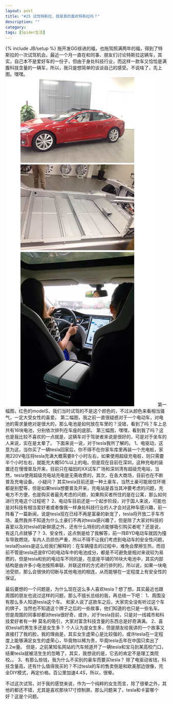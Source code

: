 ```yaml
---
layout: post
title: "#25 试驾特斯拉，我是真的喜欢特斯拉吗？"
description: ""
category: 
tags: [Spider生活]
---
```

{% include JB/setup %}
拖开发GG徐进的福，也拖驾照满两年的福，得到了特斯拉的一次试驾机会。最近一个月一直在和同事、朋友们讨论特斯拉这辆车，其实，自己本不是爱好车的一份子，但由于身处科技行业，而这样一款车又恰恰是满腹科技含量的一辆车，所以，我只是想简单的谈谈自己的感受。不说啥了，先上图。嘿嘿。
![tesla](/assets/themes/de/blog_pic/car.png)
第一幅图，红色的modelS，我们当时试驾的不是这个颜色的，不过从颜色来看相当骚气，一定大受女性的喜爱。
第二幅图，我之前一直很疑惑对于一个电动车，对电池的需求量绝对是很大的，那么电池是如何放在车里的？没错，看到了吗？车上总共有16块电池，分别依次排列在车座的底部。
第三幅图，嘿嘿，看到我了吗？这也是我比较不喜欢的一点就是，这辆车对于驾驶者来说是很好的，可是对于坐车的人来说，实在是太晕了。
下面来说一说，对于tesla我所了解的。
1、电驱动，这意为这，当你买了一辆tesla回家后，你不得不在你家车库里再装一个充电桩，家用220V电压将tesla充满大概需要8个小时左右，如果使用超级充电桩，则只需要半个小时左右，就能充大概50%以上的电。但是现在目前在深圳，这种充电的装置还在慢慢普及开来，目前只在福田的XX试车广场和深圳湾有超级充电站，当然，tesla使用超级充电站充电是无需收费的，其次，在各大商场，目前也在不断普及充电设备。
小疑问？
其实tesla目前还是一种土豪车，当然土豪可能居住环境都是别墅等，但是如果tesla想要普及开来，充电站是首当其冲要考虑的问题，充电方不方便，也是购买者最先考虑的问题，如果购买者所住的是在公寓，那么如何进行充电这个过程呢？
2、电动车目前还是一个起步阶段，对于国人来说，可能也是对科技有相当爱好者或者像我一样身处科技行业的人才会对这种车感兴趣，前一阵看了一篇新闻，说是tesla现在已经不再是富豪的新宠了，tesla将开放二手车市场，虽然我并不知道为什么土豪们不再对tesla感兴趣了，但是除了大家对科技的喜爱以及对tesla的新鲜感之外，还有什么特别的点能够吸引购买者呢？还是说，有这几点就够了？
3、安全性，这点倒是给了我解答，前一阵BYD电动车就因为撞车导致燃烧，车内人员损伤严重，所以不得不让我们考虑到电动车的安全性问题，tesla的sales是这么给我们解释的：在车辆撞击的过程中，难免会摩擦生热，而目前不管是tesla还是BYD的电动车中的电池成分，都是不可避免是相对来说较为易燃的，但是tesla和别的电动车不同的是，在底座平铺的16块大电池中，其实内部结构是由许多小电池按照串联、并联这样的方式进行排列的，所以说，如果一块电池受损，那么会很快的切断与其他电池的相连，从而能够在一定程度上有安全性的保证。

最后要想的一个问题是，为什么现在这么多人喜欢tesla？想了想，其实最近也跟周围的朋友也说过这样的问题，那么不擅长总结的我，再总结一下吧：
1、周围没有那么多人知道tesla这个车。
和家人说了这款车之后，大家完全没有听过这个车的牌子，当然也不知道这个牌子之后的一些故事，他们知道的也只是一些名车。
但是周围的同事却都对tesla很好奇，或许，对于tesla目前，只是对一线城市和科技爱好者有一种 莫名的吸引，大家对富含科技含量的东西总是好奇满满。
2、喜欢tesla的男生多还是女生多？
个人认为是女生多，但是朋友给我讲的一个故事又直接打了我的脸，我的理由是，其实女生虚荣心是比较强的，或许tesla在一定程度上能够满足女生的虚荣心，毕竟物以稀为贵，毕竟tesla去年在中国只卖出了2.2w量。
但是，之前某知名网站的汽车频道开了一辆tesla和宝马到某高校门口，结果tesla就被活生生的忽略了，其实，我想说的是，它去的肯定不是理工类院校。。
3、有那么些钱，我为什么不买别的豪车而要买tesla？
除了电驱动省钱，科技含量高，还有什么值得我买的？不过tesla的车的售卖倒是和欧美那边很像，完全DIY模式，再定价格。百公里加速4.4S，所以，很晕。

不过这次试驾，对于我的感觉来说，作为一个纯粹的女生而言，除了很晕之外，其他的都还不错，尤其是喜欢那块17寸控制屏。那么问题来了，tesla和卡宴哪个好？这是个问题。
